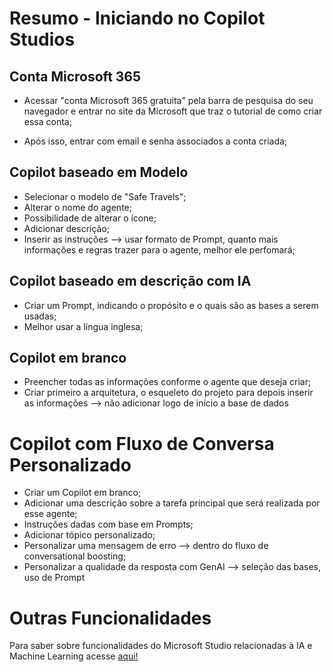 # Resumo - Iniciando no Copilot Studios 

## Conta Microsoft 365

- Acessar "conta Microsoft 365 gratuita" pela barra de pesquisa do seu navegador e entrar no site da Microsoft que traz o tutorial de como criar essa conta;

- Após isso, entrar com email e senha associados a conta criada;


## Copilot baseado em Modelo

- Selecionar o modelo de "Safe Travels";
- Alterar o nome do agente;
- Possibilidade de alterar o ícone;
- Adicionar descrição;
- Inserir as instruções --> usar formato de Prompt, quanto mais informações e regras trazer para o agente, melhor ele perfomará;


## Copilot baseado em descrição com IA

- Criar um Prompt, indicando o propósito e o quais são as bases a serem usadas;
- Melhor usar a língua inglesa;


## Copilot em branco

- Preencher todas as informações conforme o agente que deseja criar;
- Criar primeiro a arquitetura, o esqueleto do projeto para depois inserir as informações --> não adicionar logo de início a base de dados

# Copilot com Fluxo de Conversa Personalizado
- Criar um Copilot em branco;
- Adicionar uma descrição sobre a tarefa principal que será realizada por esse agente;
- Instruções dadas com base em Prompts;
- Adicionar tópico personalizado;
- Personalizar uma mensagem de erro --> dentro do fluxo de conversational boosting;
- Personalizar a qualidade da resposta com GenAI --> seleção das bases, uso de Prompt

# Outras Funcionalidades
Para saber sobre funcionalidades do Microsoft Studio relacionadas à IA e Machine Learning acesse [aqui!](/docs/docs.md)
